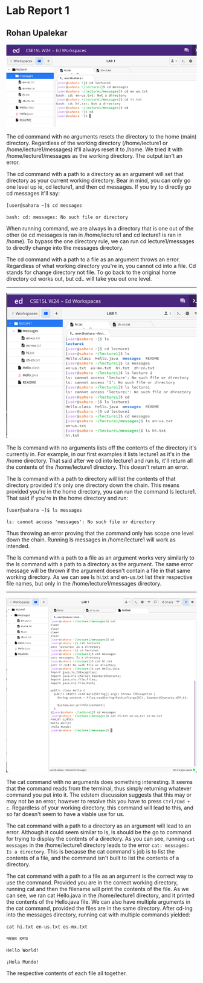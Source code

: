 # Lab Report 1

## Rohan Upalekar

![Image](https://github.com/rupalekarucsd/cse15l-lab-reports/blob/main/cd-ss.png)

The cd command with no arguments resets the directory to the  home (main) directory. Regardless of the working directory (/home/lecture1 or /home/lecture1/messages) it'll always reset it to /home. We tried it with /home/lecture1/messages as the working directory. The output isn't an error.

The cd command with a path to a directory as an argument will set that directory as your current working directory. Bear in mind, you can only go one level up ie, cd lecture1, and then cd messages. If you try to directly go cd messages it'll say:

`[user@sahara ~]$ cd messages`

`bash: cd: messages: No such file or directory`

When running command, we are always in a directory that is one out of the other (ie cd messages is ran in /home/lecture1 and cd lecture1 is ran in /home). To bypass the one directory rule, we can run cd lecture1/messages to directly change into the messages directory. 

The cd command with a path to a file as an argument throws an error. Regardless of what working directory you're in, you cannot cd into a file. Cd stands for change directory not file. To go back to the original home directory cd works out, but cd.. will take you out one level.

---

![Image](https://github.com/rupalekarucsd/cse15l-lab-reports/blob/main/ls-ss.png)

The ls command with no arguments lists off the contents of the directory it's currently in. For example, in our first examples it lists lecture1 as it's in the /home directory. That said after we cd into lecture1 and run ls, it'll return all the contents of the /home/lecture1 directory. This doesn't return an error.

The ls command with a path to directory will list the contents of that directory provided it's only one directory down the chain. This means provided you're in the home directory, you can run the command ls lecture1. That said if you're in the home directory and run: 

`[user@sahara ~]$ ls messages`

`ls: cannot access 'messages': No such file or directory`

Thus throwing an error proving that the command only has scope one level down the chain. Running ls messages in /home/lecture1 will work as intended.

The ls command with a path to a file as an argument works very similarly to the ls command with a path to a directory as the argument. The same error message will be thrown if the argument doesn't contain a file in that same working directory. As we can see ls hi.txt and en-us.txt list their respective file names, but only in the /home/lecture1/messages directory. 

---

![Image](https://github.com/rupalekarucsd/cse15l-lab-reports/blob/main/cat-ss.png)

The cat command with no arguments does something interesting. It seems that the command reads from the terminal, thus simply returning whatever command you put into it. The edstem discussion suggests that this may or may not be an error, however to resolve this you have to press `Ctrl/Cmd + c`. Regardless of your working directory, this command will lead to this, and so far doesn't seem to have a viable use for us. 

The cat command with a path to a directory as an argument will lead to an error. Although it could seem similar to ls, ls should be the go to command for trying to display the contents of a directory. As you can see, running `cat messages` in the /home/lecture1 directory leads to the error `cat: messages: Is a directory`. This is because the cat command's job is to list the contents of a file, and the command isn't built to list the contents of a directory.

The cat command with a path to a file as an argument is the correct way to use the command. Provided you are in the correct working directory, running cat and then the filename will print the contents of the file. As we can see, we ran cat Hello.java in the /home/lecture1 directory, and it printed the contents of the Hello.java file. We can also have multiple arguments in the cat command, provided the files are in the same directory. After cd-ing into the messages directory, running cat with multiple commands yielded:

`cat hi.txt en-us.txt es-mx.txt`

`नमसत दनया`

`Hello World!`

`¡Hola Mundo!` 

The respective contents of each file all together.
